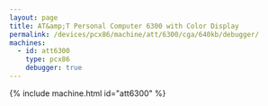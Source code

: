 ```yaml
---
layout: page
title: AT&amp;T Personal Computer 6300 with Color Display
permalink: /devices/pcx86/machine/att/6300/cga/640kb/debugger/
machines:
  - id: att6300
    type: pcx86
    debugger: true
---
```


{% include machine.html id="att6300" %}
